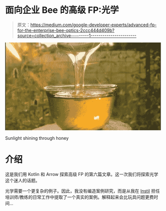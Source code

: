 # 面向企业 Bee 的高级 FP:光学

> 原文：<https://medium.com/google-developer-experts/advanced-fp-for-the-enterprise-bee-optics-2ccc444d409b?source=collection_archive---------1----------------------->

![](img/b808e6c2855ac37bddf31fe195b98ed0.png)

Sunlight shining through honey

# 介绍

这是我们用 Kotlin 和 Arrow 探索高级 FP 的第六篇文章。这一次我们将探索光学这个迷人的话题。

光学需要一个更复杂的例子。因此，我没有编造案例研究，而是从我在 [Instil](https://instil.co/) 担任培训师/教练的日常工作中提取了一个真实的案例。解释起来会比玩具问题更费时间…